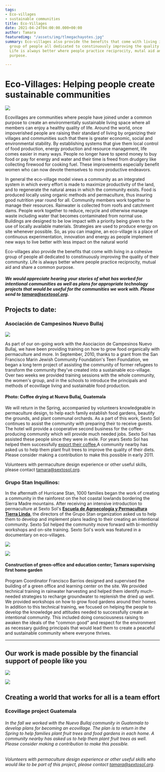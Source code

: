 ```yaml
---
tags:
- Eco-villages
- sustainable communities
title: Eco-Villages
date: 2021-04-24T04:00:00.000+00:00
author: Tamara
featuredimg: "/assets/img/tlmegachayotes.jpg"
summary: Eco-villages also provide the benefits that come with living in a cohesive
  group of people all dedicated to constinuously improving the quality of their community.
  Life is always better where people practice reciprocity, mutal aid and share a common
  purpose.

---
```

# Eco-Villages: Helping people create sustainable communities

![](/assets/img/header_forest.jpg)

Ecovillages are communities where people have joined under a common purpose to create an environmentally sustainable living space where all members can enjoy a healthy quality of life. Around the world, once impoverished people are raising their standard of living by organizing their villages and communities such that there is greater economic, social and environmental stability. By establishing systems that give them local control of food production, energy production and resource management, life comes easier in many ways. People no longer have to spend money to buy food or pay for energy and water and their time is freed from drudgery like collecting firewood for cooking fuel. These improvements especially benefit women who can now devote themselves to more productive endeavors.

In general the eco-village model views a community as an integrated system in which every effort is made to maximize productivity of the land, and to regenerate the natural areas in which the community exists. Food is produced locally using organic methods and permaculture, thus insuring good nutrition year round for all. Community members work together to manage their resources. Rainwater is collected from roofs and catchment dams. People work together to reduce, recycle and otherwise manage waste including water that becomes contaminated from normal use. Buildings are designed to be low impact with a priority being given to the use of locally available materials. Strategies are used to produce energy on site whenever possible. So, as you can imagine, an eco-village is a place of continuous experimentation, innovation and energy as people implement new ways to live better with less impact on the natural world

Eco-villages also provide the benefits that come with living in a cohesive group of people all dedicated to constinuously improving the quality of their community. Life is always better where people practice reciprocity, mutual aid and share a common purpose.

##### We would appreciate hearing your stories of what has worked for intentional communities as well as plans for appropriate technology projects that would be useful for the communities we work with. Please send to tamara@sextosol.org.

## Projects to date:

### Asociación de Campesinos Nuevo Bullaj

![](/assets/img/solutions_mountainside.jpg)

As part of our on-going work with the Asociacion de Campesinos Nuevo Bullaj, we have been providing training on how to grow food organically with permaculture and more. In September, 2010, thanks to a grant from the San Francisco Marin Jewish Community Foundation's Teen Foundation, we began a long term project of assisting the community of former refugees to transform the community they've created into a sustainable eco-village. Over two weeks we provided training sessions with the whole community, the women's group, and in the schools to introduce the principals and methods of ecovillage living and sustainable food production.

#### Photo: Coffee drying at Nuevo Bullaj, Guatemala

We will return in the Spring, accompanied by volunteers knowledgeable in permaculture design, to help each family establish food gardens, beautify the grounds, and plant communal orchards. As a part of this work, Sexto Sol continues to assist the community with preparing their to receive guests. The hotel will provide a cooperative second business for the coffee-producing community which will provide much needed jobs. Sexto Sol has assisted these people since they were in exile. For years Sexto Sol has helped them successfully [export their coffee.](http://www.sextosol.org/coffee_solutions.html)A community nearby has asked us to help them plant fruit trees to improve the quality of their diets. Please consider making a contribution to make this possible in early 2011.

Volunteers with permaculture design experience or other useful skills, please contact tamara@sextosol.org.

### Grupo Stan Inquilinos:

In the aftermath of Hurricane Stan, 1000 families began the work of creating a community in the rainforest on the hot coastal lowlands bordering the Sierra Madre mountains. After receiving an intensive introduction to permaculture at Sexto Sol's [**Escuela de Agroecología y Permacultura Tierra Linda**](http://www.sextosol.org/rancho_terra_linda.html), the directors of the Grupo Stan organization asked us to help them to develop and implement plans leading to their creating an intentional community. Sexto Sol helped the community move forward with bi-monthly workshops and on-site training. Sexto Sol's work was featured in a documentary on eco-villages.

![](/assets/img/gsoffice.JPG)

![](/assets/img/gsgarden2.JPG)

#### Construction of green-office and education center; Tamara supervising first home garden

Program Coordinator Francisco Barrios designed and supervised the building of a green office and learning center on the site. We provided technical training in rainwater harvesting and helped them identify much-needed strategies to recharge groundwater to replenish the dried up well. We provided workshops on how to grow food gardens around their homes. In addition to this technical training, we focused on helping the people to develop the knowledge and attitudes needed to successfully create an intentional community. This included doing consciousness raising to awaken the ideals of the "common good" and respect for the environment as necessary guiding principals that would lead them to create a peaceful and sustainable community where everyone thrives.

***

## Our work is made possible by the financial support of people like you

![](/assets/img/dancing_bean.gif)

![](/assets/img/donate150.gif)

## Creating a world that works for all is a team effort

### Ecovillage project Guatemala

###### In the fall we worked with the Nuevo Bullaj community in Guatemala to develop plans for becoming an ecovillage. The plan is to return in the Spring to help families plant fruit trees and food gardens in each home. A community nearby has asked us to help them plant fruit trees as well. Please consider making a contribution to make this possible.

###### Volunteers with permaculture design experience or other useful skills who would like to be part of this project, please contact tamara@sextosol.org.